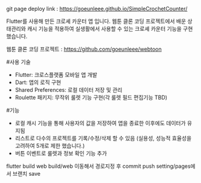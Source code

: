 git page deploy link : 
https://goeunleee.github.io/SimpleCrochetCounter/


Flutter를 사용해 만든 크로셰 카운터 앱 입니다.
웹툰 클론 코딩 프로젝트에서 배운 상태관리와 캐시 기능을 적용하여 실생활에서 사용할 수 있는 크로셰 카운터 기능을 구현했습니다. 

웹툰 클론 코딩 프로젝트 : https://github.com/goeunleee/webtoon 

#사용 기술 
- Flutter: 크로스플랫폼 모바일 앱 개발
- Dart: 앱의 로직 구현
- Shared Preferences: 로컬 데이터 저장 및 관리
- Roulette 패키지: 무작위 룰렛 기능 구현(각 룰렛 필드 편집기능 TBD)

#기능 
- 로컬 캐시 기능을 통해 사용자의 값을 저장하여 앱을 종료한 이후에도 데이터가 유지됨
- 리스트로 다수의 프로젝트를 기록/수정/삭제 할 수 있음 (실용성, 성능적 효율성을 고려하여 5개로 제한 했습니다.)
- 버튼 이벤트로 룰렛과 정보 확인 기능 추가 






flutter build web 
build/web 이동해서 경로지정 후 commit push 
setting/pages에서 브랜치 save 
